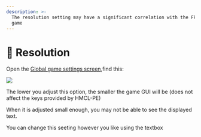 ```yaml
---
description: >-
  The resolution setting may have a significant correlation with the FPS of your
  game
---
```


# 👀 Resolution

Open the [Global game settings screen](./),find this:

![](../../.gitbook/assets/Screenshot\_2022-08-14-15-40-00-66\_d17cc25ab2657fb.jpg)

The lower you adjust this option, the smaller the game GUI will be (does not affect the keys provided by HMCL-PE)

When it is adjusted small enough, you may not be able to see the displayed text.

You can change this seeting however you like using the textbox
